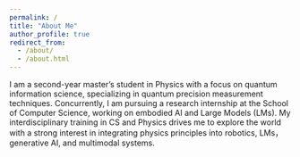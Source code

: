```yaml
---
permalink: /
title: "About Me"
author_profile: true
redirect_from: 
  - /about/
  - /about.html
---
```

  I am a second-year master’s student in Physics with a focus on quantum information science, specializing in quantum precision measurement techniques. Concurrently, I am pursuing a research internship at the School of Computer Science, working on embodied AI and Large Models (LMs). My interdisciplinary training in CS and Physics drives me to explore the world with a strong interest in integrating physics principles into robotics, LMs，generative AI, and multimodal systems.
